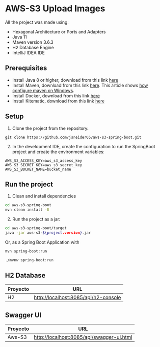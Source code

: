 # AWS-S3 Upload Images


All the project was made using:

* Hexagonal Architecture or Ports and Adapters
* Java 11
* Maven version 3.6.3
* H2 Database Engine
* IntelliJ IDEA IDE


## Prerequisites

* Install Java 8 or higher, download from this link [here](http://www.oracle.com/technetwork/java/javase/downloads/jdk8-downloads-2133151.html)
* Install Maven, download from this link [here](https://maven.apache.org/download.cgi). This article shows [how configure maven on Windows](https://www.mkyong.com/maven/how-to-install-maven-in-windows/).
* Install Docker, download from this link [here](https://www.docker.com/community-edition)
* Install Kitematic, download from this link [here](https://kitematic.com)

## Setup

1) Clone the project from the repository.

```
git clone https://github.com/jsneider05/aws-s3-spring-boot.git
```

2) In the development IDE, create the configuration to run the SpringBoot project and create the environment variables:

```properties
AWS_S3_ACCESS_KEY=aws_s3_access_key
AWS_S3_SECRET_KEY=aws_s3_secret_key
AWS_S3_BUCKET_NAME=bucket_name
```

## Run the project

1) Clean and install dependencies

```bash
cd aws-s3-spring-boot
mvn clean install -U
```

2) Run the project as a jar:

```bash
cd aws-s3-spring-boot/target
java -jar aws-s3-${project.version}.jar
```
Or, as a Spring Boot Application with
```bash
mvn spring-boot:run
```
```bash
./mvnw spring-boot:run
```

## H2 Database

|Proyecto|URL|
|--------|---|
|H2|[http://localhost:8085/api/h2-console](http://localhost:8085/api/h2-console)|


## Swagger UI

|Proyecto|URL|
|--------|---|
|Aws-S3|[http://localhost:8085/api/swagger-ui.html](http://localhost:8080/api/swagger-ui.html)|
